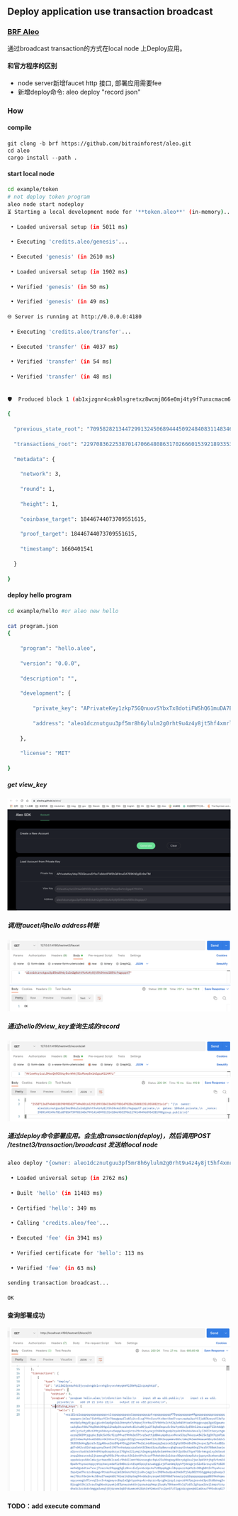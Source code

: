 ## Deploy application use transaction broadcast

### [BRF Aleo](https://github.com/bitrainforest/aleo/tree/brf)

通过broadcast transaction的方式在local node 上Deploy应用。

#### 和官方程序的区别
- node server新增faucet http 接口, 部署应用需要fee
- 新增deploy命令: aleo deploy "record json"

### How
#### compile
```
git clong -b brf https://github.com/bitrainforest/aleo.git
cd aleo
cargo install --path .
```

#### start local node
```sh
cd example/token
# not deploy token program
aleo node start nodeploy
⏳ Starting a local development node for '**token.aleo**' (in-memory)...
  
 • Loaded universal setup (in 5011 ms)

 • Executing 'credits.aleo/genesis'...

 • Executed 'genesis' (in 2610 ms)

 • Loaded universal setup (in 1902 ms)

 • Verified 'genesis' (in 50 ms)

 • Verified 'genesis' (in 49 ms)

🌐 Server is running at http://0.0.0.0:4180

 • Executing 'credits.aleo/transfer'...

 • Executed 'transfer' (in 4037 ms)

 • Verified 'transfer' (in 54 ms)

 • Verified 'transfer' (in 48 ms)

  
🛡️  Produced block 1 (ab1xjzgnr4cak0lsgretxz8wcmj866e0mj4ty9f7unxcmacm6hj8ygsyjn8q7)

{

  "previous_state_root": "7095828213447299132450689444509248408311483460788655207390840042474579409393field",

  "transactions_root": "2297083622538701470664808631702666015392189335310042668987947589513566222157field",

  "metadata": {

    "network": 3,

    "round": 1,

    "height": 1,

    "coinbase_target": 18446744073709551615,

    "proof_target": 18446744073709551615,

    "timestamp": 1660401541

  }

}
```

#### deploy hello program

```sh
cd example/hello #or aleo new hello

cat program.json      
{

    "program": "hello.aleo",

    "version": "0.0.0",

    "description": "",

    "development": {

        "private_key": "APrivateKey1zkp75GQnuovSYbxTx8dotiFWShQ61muDA7E9KhEgiEv9wTM",

        "address": "aleo1dcznutguu3pf5mr8h6ylulm2g0rht9u4z4y8jt5hf4xmrl85tc9sgsppt7"

    },

    "license": "MIT"

}
```

##### get view_key

![get_view_key](./images/get_view_key.png)

##### 调用faucet向hello address转账
![[faucet.png]](./images/faucet.png)

##### 通过hello的view_key查询生成的record
![[records_all.png]](./images/records_all.png)

##### 通过deploy命令部署应用。会生成transaction(deploy)，然后调用POST /testnet3/transaction/broadcast 发送给local node
```sh
aleo deploy "{owner: aleo1dcznutguu3pf5mr8h6ylulm2g0rht9u4z4y8jt5hf4xmrl85tc9sgsppt7.private, gates: 100u64.private, _nonce: 2989149249678168785473970534067991414099513141846903270611741494968954281998group.public}"

 • Loaded universal setup (in 2762 ms)

 • Built 'hello' (in 11483 ms)

 • Certified 'hello': 349 ms

 • Calling 'credits.aleo/fee'...

 • Executed 'fee' (in 3941 ms)

 • Verified certificate for 'hello': 113 ms

 • Verified 'fee' (in 63 ms)

sending transaction broadcast...

OK
```

#### 查询部署成功

![[block.png]](./images/block.png)



#### TODO：add execute  command